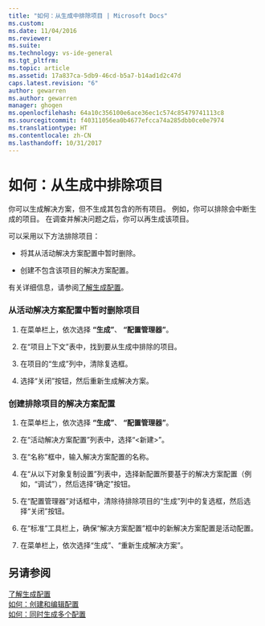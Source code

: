 ```yaml
---
title: "如何：从生成中排除项目 | Microsoft Docs"
ms.custom: 
ms.date: 11/04/2016
ms.reviewer: 
ms.suite: 
ms.technology: vs-ide-general
ms.tgt_pltfrm: 
ms.topic: article
ms.assetid: 17a837ca-5db9-46cd-b5a7-b14ad1d2c47d
caps.latest.revision: "6"
author: gewarren
ms.author: gewarren
manager: ghogen
ms.openlocfilehash: 64a10c356100e6ace36ec1c574c85479741113c8
ms.sourcegitcommit: f40311056ea0b4677efcca74a285dbb0ce0e7974
ms.translationtype: HT
ms.contentlocale: zh-CN
ms.lasthandoff: 10/31/2017
---
```

# <a name="how-to-exclude-projects-from-a-build"></a>如何：从生成中排除项目
你可以生成解决方案，但不生成其包含的所有项目。 例如，你可以排除会中断生成的项目。 在调查并解决问题之后，你可以再生成该项目。  
  
 可以采用以下方法排除项目：  
  
-   将其从活动解决方案配置中暂时删除。  
  
-   创建不包含该项目的解决方案配置。  
  
 有关详细信息，请参阅[了解生成配置](../ide/understanding-build-configurations.md)。  
  
### <a name="to-temporarily-remove-a-project-from-the-active-solution-configuration"></a>从活动解决方案配置中暂时删除项目  
  
1.  在菜单栏上，依次选择 **“生成”**、 **“配置管理器”**。  
  
2.  在“项目上下文”表中，找到要从生成中排除的项目。  
  
3.  在项目的“生成”列中，清除复选框。  
  
4.  选择“关闭”按钮，然后重新生成解决方案。  
  
### <a name="to-create-a-solution-configuration-that-excludes-a-project"></a>创建排除项目的解决方案配置  
  
1.  在菜单栏上，依次选择 **“生成”**、 **“配置管理器”**。  
  
2.  在“活动解决方案配置”列表中，选择“\<新建>”。  
  
3.  在“名称”框中，输入解决方案配置的名称。  
  
4.  在“从以下对象复制设置”列表中，选择新配置所要基于的解决方案配置（例如，“调试”），然后选择“确定”按钮。  
  
5.  在“配置管理器”对话框中，清除待排除项目的“生成”列中的复选框，然后选择“关闭”按钮。  
  
6.  在“标准”工具栏上，确保“解决方案配置”框中的新解决方案配置是活动配置。  
  
7.  在菜单栏上，依次选择“生成”、“重新生成解决方案”。  
  
## <a name="see-also"></a>另请参阅  
 [了解生成配置](../ide/understanding-build-configurations.md)   
 [如何：创建和编辑配置](../ide/how-to-create-and-edit-configurations.md)   
 [如何：同时生成多个配置](../ide/how-to-build-multiple-configurations-simultaneously.md)
